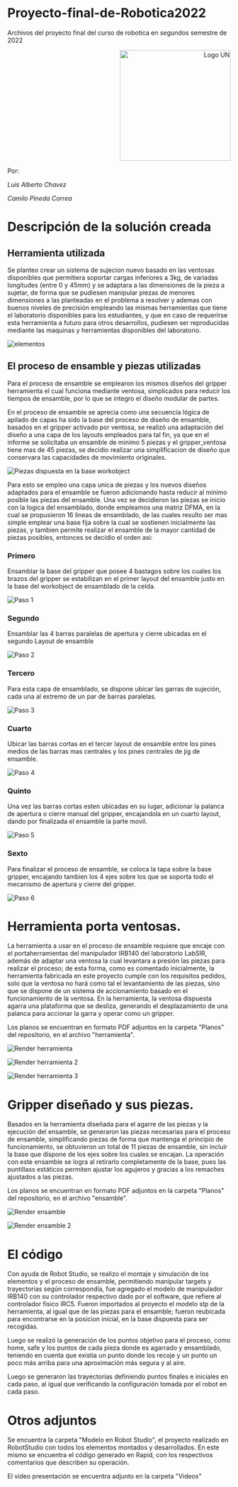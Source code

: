 # Proyecto-final-de-Robotica2022
Archivos del proyecto final del curso de robotica en segundos semestre de 2022

<div>
<p style = 'text-align:right;'>
<img src="https://encrypted-tbn0.gstatic.com/images?q=tbn:ANd9GcSpw7VUCd_3cj1avB_6YTyQgX4e7nM5mVESyeb72_sLYUPdHkqi1yaDwMyR_tryIhLiRzM&usqp=CAU" alt="Logo UN" width="250px">
</p>
</div>

Por:

*Luis Alberto Chavez* 


*Camilo Pineda Correa*

# Descripción de la solución creada
## Herramienta utilizada
Se planteo crear un sistema de sujecion nuevo basado en las ventosas disponibles que permitiera soportar cargas inferiores a 3kg, de variadas longitudes (entre 0 y 45mm) y se adaptara a las dimensiones de la pieza a sujetar, de forma que se pudiesen manipular piezas de menores dimensiones a las planteadas en el problema a resolver y ademas con buenos niveles de precisión empleando las mismas herramientas que tiene el laboratorio disponibles para los estudiantes, y que en caso de requerirse esta herramienta a futuro para otros desarrollos, pudiesen ser reproducidas mediante las maquinas y herramientas disponibles del laboratorio.

![elementos](https://github.com/Rocosso/proyecto-final-de-Robotica2022/blob/main/Imagenes/Elementos.jpeg)

## El proceso de ensamble y piezas utilizadas
Para el proceso de ensamble se emplearon los mismos diseños del gripper herramienta el cual funciona mediante ventosa, simplicados para reducir los tiempos de ensamble, por lo que se integro el diseño modular de partes.

En el proceso de ensamble se aprecia como una secuencia lógica de apilado de capas ha sido la base del proceso de diseño de ensamble, basados en el gripper activado por ventosa, se realizó una adaptación del diseño a una capa de los layouts empleados para tal fin, ya que en el informe se solicitaba un ensamble de minimo 5 piezas y el gripper_ventosa tiene mas de 45 piezas, se decidio realizar una simplificacion de diseño que conservara las capacidades de movimiento originales.

![Piezas dispuesta en la base workobject](https://github.com/Rocosso/proyecto-final-de-Robotica2022/blob/main/Imagenes/Gripper%20ensamblado/PiezasBase.jpeg)

Para esto se empleo una capa unica de piezas y los nuevos diseños adaptados para el ensamble se fueron adicionando hasta reducir al mínimo posible las piezas del ensamble. Una vez se decidieron las piezas se inicio con la logica del ensamblado, donde empleamos una matriz DFMA, en la cual se propusieron 16 lineas de ensamblado, de las cuales resulto ser mas simple emplear una base fija sobre la cual se sostienen inicialmente las piezas, y tambien permite realizar el ensamble de la mayor cantidad de piezas posibles, entonces se decidio el orden asi:

### Primero
Ensamblar la base del gripper que posee 4 bastagos sobre los cuales los brazos del gripper se estabilizan en el primer layout del ensamble justo en la base del workobject de ensamblado de la celda.

![Paso 1](https://github.com/Rocosso/proyecto-final-de-Robotica2022/blob/main/Imagenes/Gripper%20ensamblado/1.jpeg)

### Segundo
Ensamblar las 4 barras paralelas de apertura y cierre ubicadas en el segundo Layout de ensamble

![Paso 2](https://github.com/Rocosso/proyecto-final-de-Robotica2022/blob/main/Imagenes/Gripper%20ensamblado/2.jpeg)

### Tercero
Para esta capa de ensamblado, se dispone ubicar las garras de sujeción, cada una al extremo de un par de barras paralelas.

![Paso 3](https://github.com/Rocosso/proyecto-final-de-Robotica2022/blob/main/Imagenes/Gripper%20ensamblado/3.jpeg)

### Cuarto
Ubicar las barras cortas en el tercer layout de ensamble entre los pines medios de las barras mas centrales y los pines centrales de jig de ensamble.

![Paso 4](https://github.com/Rocosso/proyecto-final-de-Robotica2022/blob/main/Imagenes/Gripper%20ensamblado/4.jpeg)

### Quinto 
Una vez las barras cortas esten ubicadas en su lugar, adicionar la palanca de apertura o cierre manual del gripper, encajandola en un cuarto layout, dando por finalizada el ensamble la parte movil.

![Paso 5](https://github.com/Rocosso/proyecto-final-de-Robotica2022/blob/main/Imagenes/Gripper%20ensamblado/5.jpeg)

### Sexto
Para finalizar el proceso de ensamble, se coloca la tapa sobre la base gripper, encajando tambien los 4 ejes sobre los que se soporta todo el mecanismo de apertura y cierre del gripper.

![Paso 6](https://github.com/Rocosso/proyecto-final-de-Robotica2022/blob/main/Imagenes/Gripper%20ensamblado/6.jpeg)


# Herramienta porta ventosas.

La herramienta a usar en el proceso de ensamble requiere que encaje con el portaherramientas del manipulador IRB140 del laboratorio LabSIR, además de adaptar una ventosa la cual levantara a presión las piezas para realizar el proceso; de esta forma, como es comentado inicialmente, la herramienta fabricada en este proyecto cumple con los requisitos pedidos, solo que la ventosa no hará como tal el levantamiento de las piezas, sino que se dispone de un sistema de accionamiento basado en el funcionamiento de la ventosa. En la herramienta, la ventosa dispuesta agarra una plataforma que se desliza, generando el desplazamiento de una palanca para accionar la garra y operar como un gripper. 

Los planos se encuentran en formato PDF adjuntos en la carpeta "Planos" del repositorio, en el archivo "herramienta".

![Render herramienta](https://github.com/Rocosso/proyecto-final-de-Robotica2022/blob/main/Imagenes/Gripper%20portaventosas/Gripper.png)

![Render herramienta 2](https://github.com/Rocosso/proyecto-final-de-Robotica2022/blob/main/Imagenes/Gripper%20portaventosas/Gripper7.bmp)

![Render herramienta 3](https://github.com/Rocosso/proyecto-final-de-Robotica2022/blob/main/Imagenes/Gripper%20portaventosas/Gripper9.bmp)

# Gripper diseñado y sus piezas.

Basados en la herramienta diseñada para el agarre de las piezas y la ejecución del ensamble, se generaron las piezas necesarias para el proceso de ensamble, simplificando piezas de forma que mantenga el principio de funcionamiento, se obtuvieron un total de 11 piezas de ensamble, sin incluir la base que dispone de los ejes sobre los cuales se encajan. La operación con este ensamble se logra al retirarlo completamente de la base, pues las puntillass estáticos permiten ajustar los agujeros y gracias a los remaches ajustados a las piezas.

Los planos se encuentran en formato PDF adjuntos en la carpeta "Planos" del repositorio, en el archivo "ensamble".

![Render ensamble](https://github.com/Rocosso/proyecto-final-de-Robotica2022/blob/main/Imagenes/Gripper%20ensamblado/renderEnsamble.png)

![Render ensamble 2](https://github.com/Rocosso/proyecto-final-de-Robotica2022/blob/main/Imagenes/Gripper%20ensamblado/renderEnsamble2.png)

# El código

Con ayuda de Robot Studio, se realizo el montaje y simulación de los elementos y el proceso de ensamble, permitiendo manipular targets y trayectorias según correspondía, fue agregado el modelo de manipulador IRB140 con su controlador respectivo dado por el software, que refiere al controlador físico IRC5. Fueron importados al proyecto el modelo stp de la herramienta, al igual que de las piezas para el ensamble; fueron reubicada para encontrarse en la posicion inicial, en la base dispuesta para ser recogidas. 

Luego se realizó la generación de los puntos objetivo para el proceso, como home, safe y los puntos de cada pieza donde es agarrado y ensamblado, teniendo en cuenta que existia un punto donde los recoje y un punto un poco más arriba para una aproximación más segura y al aire.

Luego se generaron las trayectorias definiendo puntos finales e iniciales en cada paso, al igual que verificando la configuración tomada por el robot en cada paso.

# Otros adjuntos

Se encuentra la carpeta "Modelo en Robot Studio", el proyecto realizado en RobotStudio con todos los elementos montados y desarrollados. En este mismo se encuentra el código generado en Rapid, con los respectivos comentarios que describen su operación.

El video presentación se encuentra adjunto en la carpeta "Videos"
